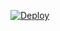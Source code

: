

[![Deploy](https://www.herokucdn.com/deploy/button.png)](https://dashboard.heroku.com/new?template=https://github.com/srrsdr/dty7i)
